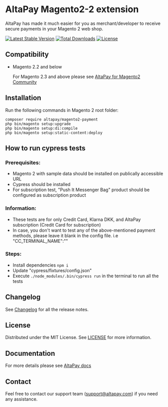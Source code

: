 # AltaPay Magento2-2 extension

AltaPay has made it much easier for you as merchant/developer to receive secure payments in your Magento 2 web shop.

[![Latest Stable Version](http://poser.pugx.org/altapay/magento2-payment/v)](https://packagist.org/packages/altapay/magento2-payment)
[![Total Downloads](http://poser.pugx.org/altapay/magento2-payment/downloads)](https://packagist.org/packages/altapay/magento2-payment)
[![License](http://poser.pugx.org/altapay/magento2-payment/license)](https://packagist.org/packages/altapay/magento2-payment)

## Compatibility
- Magento 2.2 and below

    For Magento 2.3 and above please see [AltaPay for Magento2 Community](https://github.com/AltaPay/plugin-magento2-community)

## Installation
Run the following commands in Magento 2 root folder:

    composer require altapay/magento2-payment
    php bin/magento setup:upgrade
    php bin/magento setup:di:compile
    php bin/magento setup:static-content:deploy


## How to run cypress tests

### Prerequisites:

* Magento 2 with sample data should be installed on publically accessible URL
* Cypress should be installed
* For subscription test, "Push It Messenger Bag" product should be configured as subscription product

### Information: 

* These tests are for only Credit Card, Klarna DKK, and AltaPay subscription (Credit Card for subscription)
* In case, you don't want to test any of the above-mentioned payment methods, please leave it blank in the config file. i.e "CC_TERMINAL_NAME":""

### Steps:

* Install dependencies `npm i`
* Update "cypress/fixtures/config.json" 
* Execute `./node_modules/.bin/cypress run` in the terminal to run all the tests

## Changelog

See [Changelog](CHANGELOG.md) for all the release notes.

## License

Distributed under the MIT License. See [LICENSE](LICENSE) for more information.

## Documentation

For more details please see [AltaPay docs](https://documentation.altapay.com/)

## Contact
Feel free to contact our support team (support@altapay.com) if you need any assistance.